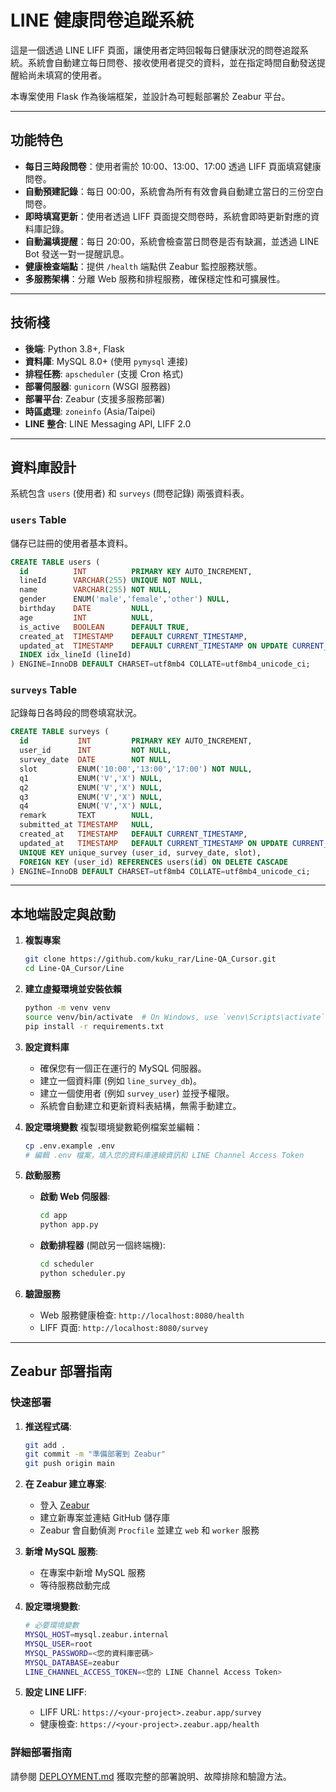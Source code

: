 # LINE 健康問卷追蹤系統

這是一個透過 LINE LIFF 頁面，讓使用者定時回報每日健康狀況的問卷追蹤系統。系統會自動建立每日問卷、接收使用者提交的資料，並在指定時間自動發送提醒給尚未填寫的使用者。

本專案使用 Flask 作為後端框架，並設計為可輕鬆部署於 Zeabur 平台。

---

## 功能特色

- **每日三時段問卷**：使用者需於 10:00、13:00、17:00 透過 LIFF 頁面填寫健康問卷。
- **自動預建記錄**：每日 00:00，系統會為所有有效會員自動建立當日的三份空白問卷。
- **即時填寫更新**：使用者透過 LIFF 頁面提交問卷時，系統會即時更新對應的資料庫記錄。
- **自動漏填提醒**：每日 20:00，系統會檢查當日問卷是否有缺漏，並透過 LINE Bot 發送一對一提醒訊息。
- **健康檢查端點**：提供 `/health` 端點供 Zeabur 監控服務狀態。
- **多服務架構**：分離 Web 服務和排程服務，確保穩定性和可擴展性。

---

## 技術棧

- **後端**: Python 3.8+, Flask
- **資料庫**: MySQL 8.0+ (使用 `pymysql` 連接)
- **排程任務**: `apscheduler` (支援 Cron 格式)
- **部署伺服器**: `gunicorn` (WSGI 服務器)
- **部署平台**: Zeabur (支援多服務部署)
- **時區處理**: `zoneinfo` (Asia/Taipei)
- **LINE 整合**: LINE Messaging API, LIFF 2.0

---

## 資料庫設計

系統包含 `users` (使用者) 和 `surveys` (問卷記錄) 兩張資料表。

### `users` Table

儲存已註冊的使用者基本資料。

```sql
CREATE TABLE users (
  id          INT          PRIMARY KEY AUTO_INCREMENT,
  lineId      VARCHAR(255) UNIQUE NOT NULL,
  name        VARCHAR(255) NOT NULL,
  gender      ENUM('male','female','other') NULL,
  birthday    DATE         NULL,
  age         INT          NULL,
  is_active   BOOLEAN      DEFAULT TRUE,
  created_at  TIMESTAMP    DEFAULT CURRENT_TIMESTAMP,
  updated_at  TIMESTAMP    DEFAULT CURRENT_TIMESTAMP ON UPDATE CURRENT_TIMESTAMP,
  INDEX idx_lineId (lineId)
) ENGINE=InnoDB DEFAULT CHARSET=utf8mb4 COLLATE=utf8mb4_unicode_ci;
```

### `surveys` Table

記錄每日各時段的問卷填寫狀況。

```sql
CREATE TABLE surveys (
  id           INT         PRIMARY KEY AUTO_INCREMENT,
  user_id      INT         NOT NULL,
  survey_date  DATE        NOT NULL,
  slot         ENUM('10:00','13:00','17:00') NOT NULL,
  q1           ENUM('V','X') NULL,
  q2           ENUM('V','X') NULL,
  q3           ENUM('V','X') NULL,
  q4           ENUM('V','X') NULL,
  remark       TEXT        NULL,
  submitted_at TIMESTAMP   NULL,
  created_at   TIMESTAMP   DEFAULT CURRENT_TIMESTAMP,
  updated_at   TIMESTAMP   DEFAULT CURRENT_TIMESTAMP ON UPDATE CURRENT_TIMESTAMP,
  UNIQUE KEY unique_survey (user_id, survey_date, slot),
  FOREIGN KEY (user_id) REFERENCES users(id) ON DELETE CASCADE
) ENGINE=InnoDB DEFAULT CHARSET=utf8mb4 COLLATE=utf8mb4_unicode_ci;
```

---

## 本地端設定與啟動

1.  **複製專案**

    ```bash
    git clone https://github.com/kuku_rar/Line-QA_Cursor.git
    cd Line-QA_Cursor/Line
    ```

2.  **建立虛擬環境並安裝依賴**

    ```bash
    python -m venv venv
    source venv/bin/activate  # On Windows, use `venv\Scripts\activate`
    pip install -r requirements.txt
    ```

3.  **設定資料庫**

    - 確保您有一個正在運行的 MySQL 伺服器。
    - 建立一個資料庫 (例如 `line_survey_db`)。
    - 建立一個使用者 (例如 `survey_user`) 並授予權限。
    - 系統會自動建立和更新資料表結構，無需手動建立。

4.  **設定環境變數**
    複製環境變數範例檔案並編輯：

    ```bash
    cp .env.example .env
    # 編輯 .env 檔案，填入您的資料庫連線資訊和 LINE Channel Access Token
    ```

5.  **啟動服務**

    - **啟動 Web 伺服器**:
      ```bash
      cd app
      python app.py
      ```
    - **啟動排程器** (開啟另一個終端機):
      ```bash
      cd scheduler
      python scheduler.py
      ```

6.  **驗證服務**
    - Web 服務健康檢查: `http://localhost:8080/health`
    - LIFF 頁面: `http://localhost:8080/survey`

---

## Zeabur 部署指南

### 快速部署

1.  **推送程式碼**:

    ```bash
    git add .
    git commit -m "準備部署到 Zeabur"
    git push origin main
    ```

2.  **在 Zeabur 建立專案**:

    - 登入 [Zeabur](https://zeabur.com)
    - 建立新專案並連結 GitHub 儲存庫
    - Zeabur 會自動偵測 `Procfile` 並建立 `web` 和 `worker` 服務

3.  **新增 MySQL 服務**:

    - 在專案中新增 MySQL 服務
    - 等待服務啟動完成

4.  **設定環境變數**:

    ```bash
    # 必要環境變數
    MYSQL_HOST=mysql.zeabur.internal
    MYSQL_USER=root
    MYSQL_PASSWORD=<您的資料庫密碼>
    MYSQL_DATABASE=zeabur
    LINE_CHANNEL_ACCESS_TOKEN=<您的 LINE Channel Access Token>
    ```

5.  **設定 LINE LIFF**:
    - LIFF URL: `https://<your-project>.zeabur.app/survey`
    - 健康檢查: `https://<your-project>.zeabur.app/health`

### 詳細部署指南

請參閱 [DEPLOYMENT.md](Line/DEPLOYMENT.md) 獲取完整的部署說明、故障排除和驗證方法。
